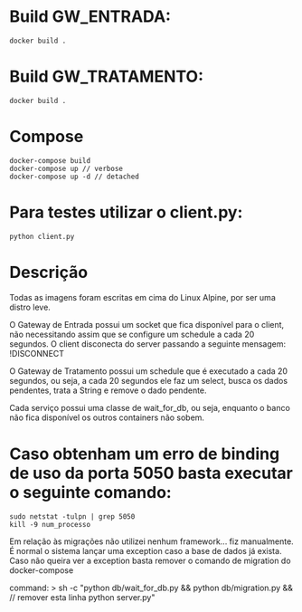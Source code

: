 # Build GW_ENTRADA:
	docker build .

# Build GW_TRATAMENTO:
	docker build .

# Compose
    docker-compose build
    docker-compose up // verbose
    docker-compose up -d // detached

# Para testes utilizar o client.py:
	python client.py

# Descrição

Todas as imagens foram escritas em cima do Linux Alpine, por ser uma distro leve.

O Gateway de Entrada possui um socket que fica disponível para o client, não necessitando
assim que se configure um schedule a cada 20 segundos. O client disconecta do server passando
a seguinte mensagem: !DISCONNECT

O Gateway de Tratamento possui um schedule que é executado a cada 20 segundos, ou seja,
a cada 20 segundos ele faz um select, busca os dados pendentes, trata a String e remove o dado pendente.

Cada serviço possui uma classe de wait_for_db, ou seja, enquanto o banco não fica disponível os outros
containers não sobem.

# Caso obtenham um erro de binding de uso da porta 5050 basta executar o seguinte comando:
	sudo netstat -tulpn | grep 5050
	kill -9 num_processo

Em relação às migrações não utilizei nenhum framework... fiz manualmente.
É normal o sistema lançar uma exception caso a base de dados já exista.
Caso não queira ver a exception basta remover o comando de migration do docker-compose

command: >
      sh -c "python db/wait_for_db.py &&
             python db/migration.py && // remover esta linha
             python server.py"